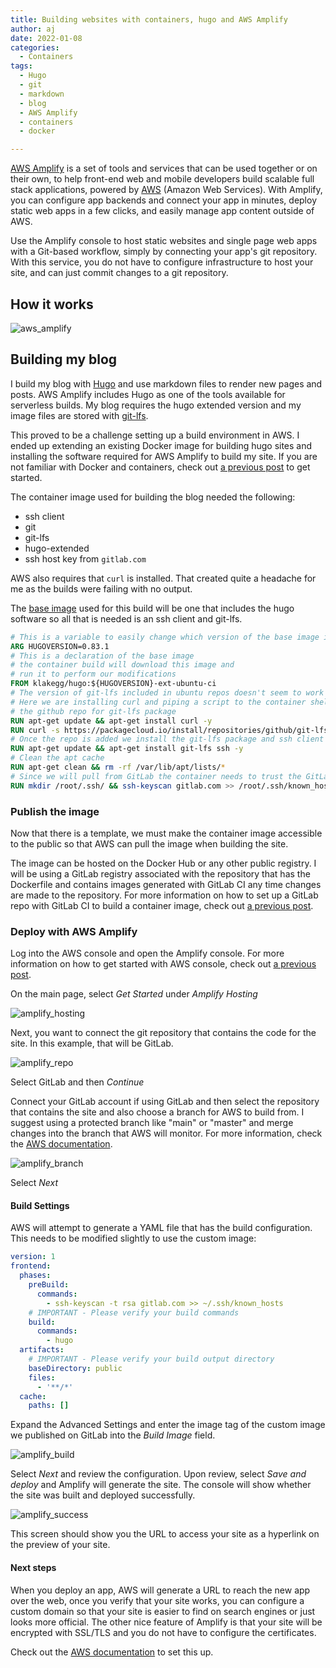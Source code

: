 ```yaml
---
title: Building websites with containers, hugo and AWS Amplify
author: aj
date: 2022-01-08
categories:
  - Containers
tags:
  - Hugo
  - git
  - markdown
  - blog
  - AWS Amplify
  - containers
  - docker

---
```


[AWS Amplify][1] is a set of tools and services that can be used together or on their own, to help front-end web and mobile developers build scalable full stack applications, powered by [AWS][2] (Amazon Web Services). With Amplify, you can configure app backends and connect your app in minutes, deploy static web apps in a few clicks, and easily manage app content outside of AWS.

Use the Amplify console to host static websites and single page web apps with a Git-based workflow, simply by connecting your app's git repository. With this service, you do not have to configure infrastructure to host your site, and can just commit changes to a git repository.

## How it works

![aws_amplify](/images/aws_amplify.png)

## Building my blog

I build my blog with [Hugo][3] and use markdown files to render new pages and posts. AWS Amplify includes Hugo as one of the tools available for serverless builds. My blog requires the hugo extended version and my image files are stored with [git-lfs][4].

This proved to be a challenge setting up a build environment in AWS. I ended up extending an existing Docker image for building hugo sites and installing the software required for AWS Amplify to build my site. If you are not familiar with Docker and containers, check out [a previous post][5] to get started.

The container image used for building the blog needed the following:

- ssh client
- git
- git-lfs
- hugo-extended
- ssh host key from `gitlab.com`

AWS also requires that `curl` is installed. That created quite a headache for me as the builds were failing with no output.

The [base image][6] used for this build will be one that includes the hugo software so all that is needed is an ssh client and git-lfs.

```Dockerfile
# This is a variable to easily change which version of the base image is used
ARG HUGOVERSION=0.83.1
# This is a declaration of the base image
# the container build will download this image and
# run it to perform our modifications
FROM klakegg/hugo:${HUGOVERSION}-ext-ubuntu-ci
# The version of git-lfs included in ubuntu repos doesn't seem to work with amplify
# Here we are installing curl and piping a script to the container shell to install
# the github repo for git-lfs package
RUN apt-get update && apt-get install curl -y
RUN curl -s https://packagecloud.io/install/repositories/github/git-lfs/script.deb.sh | bash
# Once the repo is added we install the git-lfs package and ssh client
RUN apt-get update && apt-get install git-lfs ssh -y
# Clean the apt cache
RUN apt-get clean && rm -rf /var/lib/apt/lists/*
# Since we will pull from GitLab the container needs to trust the GitLab host key
RUN mkdir /root/.ssh/ && ssh-keyscan gitlab.com >> /root/.ssh/known_hosts

```

### Publish the image

Now that there is a template, we must make the container image accessible to the public so that AWS can pull the image when building the site.

The image can be hosted on the Docker Hub or any other public registry. I will be using a GitLab registry associated with the repository that has the Dockerfile and contains images generated with GitLab CI any time changes are made to the repository. For more information on how to set up a GitLab repo with GitLab CI to build a container image, check out [a previous post][7].

### Deploy with AWS Amplify

Log into the AWS console and open the Amplify console. For more information on how to get started with AWS console, check out [a previous post][9].

On the main page, select *Get Started* under _Amplify Hosting_

![amplify_hosting](/images/amplify_hosting.png)

Next, you want to connect the git repository that contains the code for the site. In this example, that will be GitLab.

![amplify_repo](/images/amplify_repo.png)

Select GitLab and then *Continue*

Connect your GitLab account if using GitLab and then select the repository that contains the site and also choose a branch for AWS to build from. I suggest using a protected branch like "main" or "master" and merge changes into the branch that AWS will monitor. For more information, check the [AWS documentation][10].

![amplify_branch](/images/amplify_branch.png)

Select *Next*

#### Build Settings

AWS will attempt to generate a YAML file that has the build configuration. This needs to be modified slightly to use the custom image:

```yaml
version: 1
frontend:
  phases:
    preBuild:
      commands:
        - ssh-keyscan -t rsa gitlab.com >> ~/.ssh/known_hosts
    # IMPORTANT - Please verify your build commands
    build:
      commands:
        - hugo
  artifacts:
    # IMPORTANT - Please verify your build output directory
    baseDirectory: public
    files:
      - '**/*'
  cache:
    paths: []
```

Expand the Advanced Settings and enter the image tag of the custom image we published on GitLab into the *Build Image* field.

![amplify_build](/images/amplify_build.png)

Select *Next* and review the configuration. Upon review, select *Save and deploy* and Amplify will generate the site. The console will show whether the site was built and deployed successfully.

![amplify_success](/images/amplify_success.png)

This screen should show you the URL to access your site as a hyperlink on the preview of your site.

#### Next steps

When you deploy an app, AWS will generate a URL to reach the new app over the web, once you verify that your site works, you can configure a custom domain so that your site is easier to find on search engines or just looks more official. The other nice feature of Amplify is that your site will be encrypted with SSL/TLS and you do not have to configure the certificates.

Check out the [AWS documentation][11] to set this up.

 [1]: https://aws.amazon.com/amplify/
 [2]: https://aws.amazon.com/what-is-aws/
 [3]: /posts/building-this-blog/
 [4]: https://git-lfs.github.com/
 [5]: /posts/containers/
 [6]: https://www.github.com/klakegg/docker-hugo
 [7]: /posts/gitlab-ci/
 [8]: https://console.aws.amazon.com/amplify/home?region=us-east-1#/home
 [9]: /posts/statping/
 [10]: https://docs.aws.amazon.com/amplify/latest/userguide/getting-started.html#step-1-connect-repository
 [11]: https://docs.aws.amazon.com/amplify/latest/userguide/custom-domains.html
